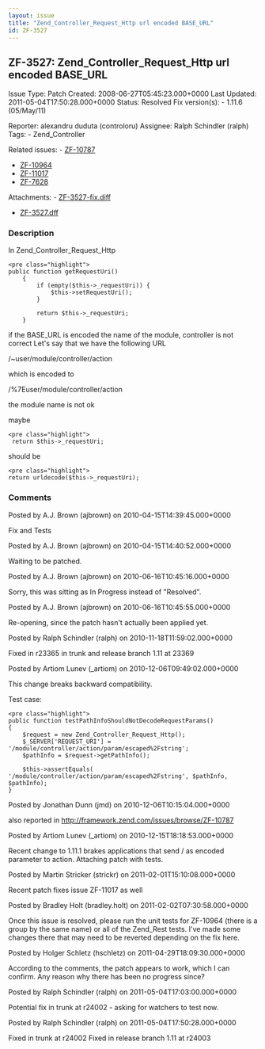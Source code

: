 ```yaml
---
layout: issue
title: "Zend_Controller_Request_Http url encoded BASE_URL"
id: ZF-3527
---
```


ZF-3527: Zend\_Controller\_Request\_Http url encoded BASE\_URL
--------------------------------------------------------------

 Issue Type: Patch Created: 2008-06-27T05:45:23.000+0000 Last Updated: 2011-05-04T17:50:28.000+0000 Status: Resolved Fix version(s): - 1.11.6 (05/May/11)
 
 Reporter:  alexandru duduta (controloru)  Assignee:  Ralph Schindler (ralph)  Tags: - Zend\_Controller
 
 Related issues: - [ZF-10787](/issues/browse/ZF-10787)
- [ZF-10964](/issues/browse/ZF-10964)
- [ZF-11017](/issues/browse/ZF-11017)
- [ZF-7628](/issues/browse/ZF-7628)
 
 Attachments: - [ZF-3527-fix.diff](/issues/secure/attachment/13530/ZF-3527-fix.diff)
- [ZF-3527.dff](/issues/secure/attachment/13002/ZF-3527.dff)
 
### Description

In Zend\_Controller\_Request\_Http

 
    <pre class="highlight">
    public function getRequestUri()
        {
            if (empty($this->_requestUri)) {
                $this->setRequestUri();
            }
    
            return $this->_requestUri;
        }


if the BASE\_URL is encoded the name of the module, controller is not correct Let's say that we have the following URL

/~user/module/controller/action

which is encoded to

/%7Euser/module/controller/action

the module name is not ok

maybe

 
    <pre class="highlight">
     return $this->_requestUri;


should be

 
    <pre class="highlight">
    return urldecode($this->_requestUri);


 

 

### Comments

Posted by A.J. Brown (ajbrown) on 2010-04-15T14:39:45.000+0000

Fix and Tests

 

 

Posted by A.J. Brown (ajbrown) on 2010-04-15T14:40:52.000+0000

Waiting to be patched.

 

 

Posted by A.J. Brown (ajbrown) on 2010-06-16T10:45:16.000+0000

Sorry, this was sitting as In Progress instead of "Resolved".

 

 

Posted by A.J. Brown (ajbrown) on 2010-06-16T10:45:55.000+0000

Re-opening, since the patch hasn't actually been applied yet.

 

 

Posted by Ralph Schindler (ralph) on 2010-11-18T11:59:02.000+0000

Fixed in r23365 in trunk and release branch 1.11 at 23369

 

 

Posted by Artiom Lunev (\_artiom) on 2010-12-06T09:49:02.000+0000

This change breaks backward compatibility.

Test case:

 
    <pre class="highlight">
    public function testPathInfoShouldNotDecodeRequestParams()
    {
        $request = new Zend_Controller_Request_Http();
        $_SERVER['REQUEST_URI'] = '/module/controller/action/param/escaped%2Fstring';
        $pathInfo = $request->getPathInfo();
    
        $this->assertEquals( '/module/controller/action/param/escaped%2Fstring', $pathInfo, $pathInfo);
    }


 

 

Posted by Jonathan Dunn (jmd) on 2010-12-06T10:15:04.000+0000

also reported in <http://framework.zend.com/issues/browse/ZF-10787>

 

 

Posted by Artiom Lunev (\_artiom) on 2010-12-15T18:18:53.000+0000

Recent change to 1.11.1 brakes applications that send / as encoded parameter to action. Attaching patch with tests.

 

 

Posted by Martin Stricker (strickr) on 2011-02-01T15:10:08.000+0000

Recent patch fixes issue ZF-11017 as well

 

 

Posted by Bradley Holt (bradley.holt) on 2011-02-02T07:30:58.000+0000

Once this issue is resolved, please run the unit tests for ZF-10964 (there is a group by the same name) or all of the Zend\_Rest tests. I've made some changes there that may need to be reverted depending on the fix here.

 

 

Posted by Holger Schletz (hschletz) on 2011-04-29T18:09:30.000+0000

According to the comments, the patch appears to work, which I can confirm. Any reason why there has been no progress since?

 

 

Posted by Ralph Schindler (ralph) on 2011-05-04T17:03:00.000+0000

Potential fix in trunk at r24002 - asking for watchers to test now.

 

 

Posted by Ralph Schindler (ralph) on 2011-05-04T17:50:28.000+0000

Fixed in trunk at r24002 Fixed in release branch 1.11 at r24003

 

 